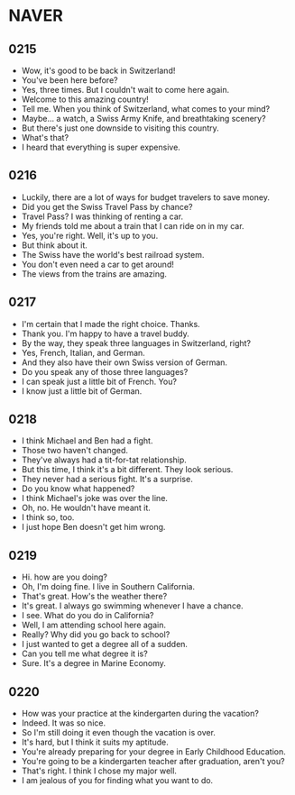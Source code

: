 # NAVER

## 0215

- Wow, it's good to be back in Switzerland!
- You've been here before?
- Yes, three times. But I couldn't wait to come here again.
- Welcome to this amazing country!
- Tell me. When you think of Switzerland, what comes to your mind?
- Maybe... a watch, a Swiss Army Knife, and breathtaking scenery?
- But there's just one downside to visiting this country.
- What's that?
- I heard that everything is super expensive.

## 0216

- Luckily, there are a lot of ways for budget travelers to save money.
- Did you get the Swiss Travel Pass by chance?
- Travel Pass? I was thinking of renting a car.
- My friends told me about a train that I can ride on in my car.
- Yes, you're right. Well, it's up to you.
- But think about it.
- The Swiss have the world's best railroad system.
- You don't even need a car to get around!
- The views from the trains are amazing.

## 0217

- I'm certain that I made the right choice. Thanks.
- Thank you. I'm happy to have a travel buddy.
- By the way, they speak three languages in Switzerland, right?
- Yes, French, Italian, and German.
- And they also have their own Swiss version of German.
- Do you speak any of those three languages?
- I can speak just a little bit of French. You?
- I know just a little bit of German.

## 0218

- I think Michael and Ben had a fight.
- Those two haven't changed.
- They've always had a tit-for-tat relationship.
- But this time, I think it's a bit different. They look serious.
- They never had a serious fight. It's a surprise.
- Do you know what happened?
- I think Michael's joke was over the line.
- Oh, no. He wouldn't have meant it.
- I think so, too.
- I just hope Ben doesn't get him wrong.

## 0219

- Hi. how are you doing?
- Oh, I'm doing fine. I live in Southern California.
- That's great. How's the weather there?
- It's great. I always go swimming whenever I have a chance.
- I see. What do you do in California?
- Well, I am attending school here again.
- Really? Why did you go back to school?
- I just wanted to get a degree all of a sudden.
- Can you tell me what degree it is?
- Sure. It's a degree in Marine Economy.

## 0220

- How was your practice at the kindergarten during the vacation?
- Indeed. It was so nice.
- So I'm still doing it even though the vacation is over.
- It's hard, but I think it suits my aptitude.
- You're already preparing for your degree in Early Childhood Education.
- You're going to be a kindergarten teacher after graduation, aren't you?
- That's right. I think I chose my major well.
- I am jealous of you for finding what you want to do.

